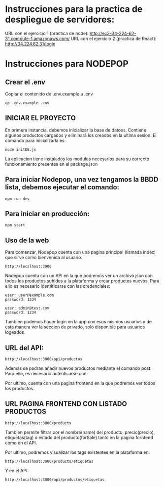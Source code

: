# Instrucciones para la practica de despliegue de servidores:

URL con el ejercicio 1 (practica de node): http://ec2-34-224-62-31.compute-1.amazonaws.com/
URL con el ejercicio 2 (practica de React): http://34.224.62.31/login

# Instrucciones para NODEPOP

## Crear el .env

Copiar el contenido de .env.example a .env

```
cp .env.example .env
```

## INICIAR EL PROYECTO

En primera instancia, debemos inicializar la base de datoos. Contiene algunos productos cargados y eliminará los creados en la ultima sesion. El comando para inicializarla es:

```
node initDB.js
```

La aplicacion tiene instalados los modulos necesarios para su correcto funcionamiento presentes en el package.json

## Para iniciar Nodepop, una vez tengamos la BBDD lista, debemos ejecutar el comando:

```
npm run dev
```

## Para iniciar en producción:

```
npm start
```

## Uso de la web

Para comenzar, Nodepop cuenta con una pagina principal (llamada index) que sirve como bienvenida al usuario.

```
http://localhost:3000
```

Nodepop cuenta con un API en la que podremos ver un archivo json con todos los productos subidos a la plataforma y crear productos nuevos. Para ello es necesario identificarse con las credenciales:<br>

```
user: user@example.com
password: 1234
```

```
user: admin@test.com
password: 1234
```

Tambien podemos hacer login en la app con esos mismos usuarios y de esta manera ver la seccion de privado, solo disponible para usuarios logeados.

## URL del API:

```
http://localhost:3000/api/productos
```

Además se podran añadir nuevos productos mediante el comando post. Para ello, es necesario autenticarse con:

Por ultimo, cuenta con una pagina frontend en la que podremos ver todos los productos.

## URL PAGINA FRONTEND CON LISTADO PRODUCTOS

```
http://localhost:3000/products
```

Tambien permite filtrar por el nombre(name) del producto, precio(precio), etiquetas(tag) o estado del producto(forSale) tanto en la pagina forntend como en el API.

Por ultimo, podremos visualizar los tags existentes en la plataforma en:

```
http://localhost:3000/products/etiquetas
```

Y en el API:

```
http://localhost:3000/api/productos/etiquetas
```
